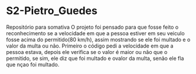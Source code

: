# S2-Pietro_Guedes
 Repositório para somativa
 O projeto foi pensado para que fosse feito o reconhecimento se a velocidade em que a pessoa estiver em seu veiculo fosse acima do permitido(80 km/h), assim mostrando se ele foi multado e o valor da multa ou não.
 Primeiro o código pedi a velocidade em que a pessoa estava, depois ele verifica se o valor é maior ou não que o permitido, se sim, ele diz que foi multado e ovalor da multa, senão ele fla que nçao foi multado.
